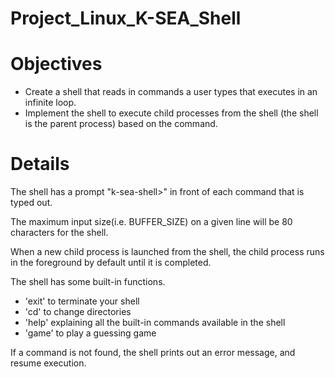 # Project_Linux_K-SEA_Shell

# Objectives
* Create a shell that reads in commands a user types that executes in an infinite loop.
* Implement the shell to execute child processes from the shell (the shell is the parent process) based on the command.

# Details
The shell has a prompt "k-sea-shell>" in front of each command that is typed out.

The maximum input size(i.e. BUFFER_SIZE) on a given line will be 80 characters for the shell.

When a new child process is launched from the shell, the child process runs in the foreground by default until it is completed.

The shell has some built-in functions. 
 - 'exit' to terminate your shell
 - 'cd' to change directories
 - 'help' explaining all the built-in commands available in the shell
 - 'game' to play a guessing game

If a command is not found, the shell prints out an error message, and resume execution.
